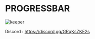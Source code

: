 # PROGRESSBAR
![keeper](https://cdn.discordapp.com/attachments/856362585800179752/1112724208896716890/image.png)

Discord : https://discord.gg/GRqKsZKE2s


